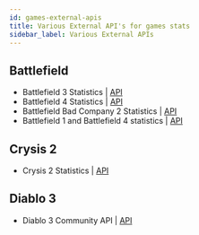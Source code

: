 ```yaml
---
id: games-external-apis
title: Various External API's for games stats
sidebar_label: Various External APIs
---
```


## Battlefield

* Battlefield 3 Statistics | [API](http://bf3stats.com/api)
* Battlefield 4 Statistics | [API](http://bf4stats.com/api)
* Battlefield Bad Company 2 Statistics | [API](http://bfbcs.com/api/)
* Battlefield 1 and Battlefield 4 statistics | [API](https://github.com/MattMcFarland/battlefield-stats)

## Crysis 2

* Crysis 2 Statistics | [API](http://c2stats.com/api/)

## Diablo 3

* Diablo 3 Community API | [API](https://dev.battle.net/)